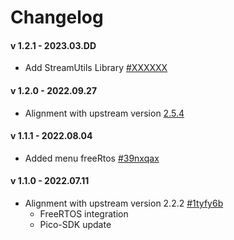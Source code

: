 # Changelog

#### v 1.2.1 - 2023.03.DD
* Add StreamUtils Library [#XXXXXX](https://app.clickup.com/t/XXXXXXX)

#### v 1.2.0 - 2022.09.27
* Alignment with upstream version [2.5.4](https://github.com/earlephilhower/arduino-pico/releases/tag/2.5.4)

#### v 1.1.1 - 2022.08.04
* Added menu freeRtos [#39nxqax](https://app.clickup.com/t/39nxqax)

#### v 1.1.0 - 2022.07.11
* Alignment with upstream version 2.2.2 [#1tyfy6b](https://app.clickup.com/t/1tyfy6b)
    * FreeRTOS integration
    * Pico-SDK update
